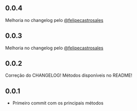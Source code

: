 ## 0.0.4
Melhoria no changelog pelo [@felipecastrosales](https://github.com/felipecastrosales)
## 0.0.3
Melhoria no changelog pelo [@felipecastrosales](https://github.com/felipecastrosales)
## 0.0.2
Correção do CHANGELOG!
Métodos disponíveis no README!
## 0.0.1
* Primeiro commit com os principais métodos 
